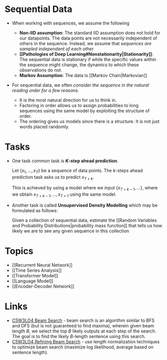 # Sequential Data
* When working with sequences, we assume the following
	* **Non-IID assumption**: The standard IID assumption does not hold for our datapoints. The data points are not necessarily independent of others in the sequence. Instead, we assume that *sequences are sampled independent of each other*
	* **[[Pathologies of Deep Learning#Nonstationarity|Stationarity]]**: The sequential data is stationary if while the specific values within the sequence might change, the dynamics to which these observations do not. 
	* **Markov Assumption**: The data is [[Markov Chain|Markovian]]

* For sequential data, we often *consider the sequence in the natural reading order for a few reasons.*
	* It is the most natural direction for us to think in.
	* Factoring in order allows us to assign probabilities to long sequences using the same model by exploiting the structure of order.
	*  The ordering gives us models since there is a structure. It is not just words placed randomly.


# Tasks
* One task common task is **$K$-step ahead prediction**. 
   
   Let $\{x_1, \dots, x_T\}$ be a sequence of data points. The $k$-steps ahead prediction task asks us to predict $x_{T+k}$.
   
   This is achieved by using a model where we input $\{x_{T+k-1}, \dots\}$, where we obtain $x_{T+k-1}, \dots, x_{T+1}$ using the same model.

* Another task is called **Unsupervised Density Modelling** which may be formulated as follows:
  
  Given a collection of sequential data, estimate the [[Random Variables and Probability Distributions|probability mass function]] that tells us how likely we are to see any given sequence in this collection

# Topics
* [[Recurrent Neural Network]]
* [[Time Series Analysis]]
* [[Transformer Model]]
* [[Language Model]]
* [[Encoder-Decoder Network]]
# Links
* [C5W3LO4 Beam Search](https://www.youtube.com/watch?v=RLWuzLLSIgw) - beam search is an algorithm similar to BFS and DFS (but is not guaranteed to find maxima), wherein given beam length $B$, we select the top $B$ likely outputs at each step of the search. The goal is to find the likely $B$-length sentence using this search.
* [C5W3LO4 Refining Beam Search](https://www.youtube.com/watch?v=gb__z7LlN_4) - use length normalization techniques to optimize beam search (maximize log likelihood, average based on sentence length).